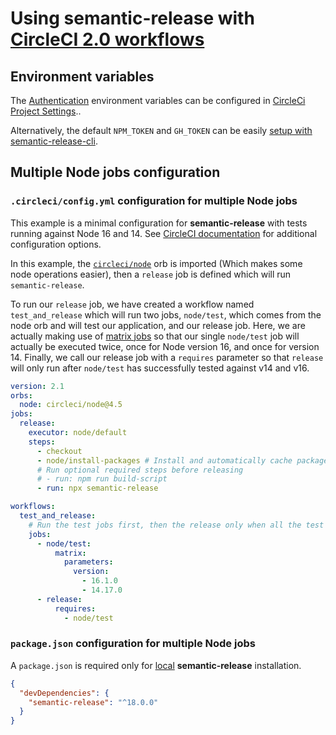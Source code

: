 # Using semantic-release with [CircleCI 2.0 workflows](https://circleci.com/docs/2.0/workflows)

## Environment variables

The [Authentication](../usage/ci-configuration.md#authentication) environment variables can be configured in [CircleCi Project Settings](https://circleci.com/docs/2.0/env-vars/#adding-environment-variables-in-the-app)..

Alternatively, the default `NPM_TOKEN` and `GH_TOKEN` can be easily [setup with semantic-release-cli](../usage/getting-started.md#getting-started).

## Multiple Node jobs configuration

### `.circleci/config.yml` configuration for multiple Node jobs

This example is a minimal configuration for **semantic-release** with tests running against Node 16 and 14.
See [CircleCI documentation](https://circleci.com/docs/2.0) for additional configuration options.

In this example, the [`circleci/node`](https://circleci.com/developer/orbs/orb/circleci/node) orb is imported (Which makes some node operations easier), then a `release` job is defined which will run `semantic-release`.

To run our `release` job, we have created a workflow named `test_and_release` which will run two jobs, `node/test`, which comes from the node orb and will test our application, and our release job.
Here, we are actually making use of [matrix jobs](https://circleci.com/blog/circleci-matrix-jobs/) so that our single `node/test` job will actually be executed twice, once for Node version 16, and once for version 14.
Finally, we call our release job with a `requires` parameter so that `release` will only run after `node/test` has successfully tested against v14 and v16.

```yaml
version: 2.1
orbs:
  node: circleci/node@4.5
jobs:
  release:
    executor: node/default
    steps:
      - checkout
      - node/install-packages # Install and automatically cache packages
      # Run optional required steps before releasing
      # - run: npm run build-script
      - run: npx semantic-release

workflows:
  test_and_release:
    # Run the test jobs first, then the release only when all the test jobs are successful
    jobs:
      - node/test:
          matrix:
            parameters:
              version:
                - 16.1.0
                - 14.17.0
      - release:
          requires:
            - node/test
```

### `package.json` configuration for multiple Node jobs

A `package.json` is required only for [local](../usage/installation.md#local-installation) **semantic-release** installation.

```json
{
  "devDependencies": {
    "semantic-release": "^18.0.0"
  }
}
```

